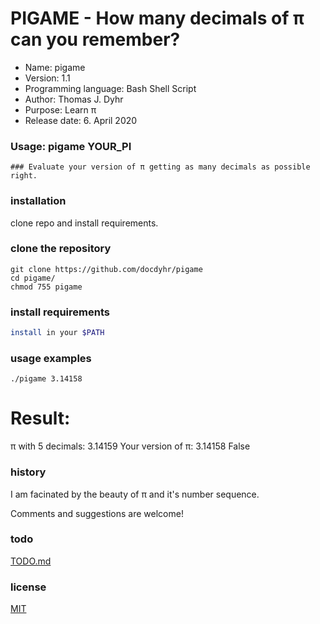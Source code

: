# PIGAME - How many decimals of π can you remember?
* Name: pigame
* Version: 1.1
* Programming language: Bash Shell Script
* Author: Thomas J. Dyhr
* Purpose: Learn π
* Release date: 6. April 2020
### Usage:  pigame YOUR_PI
    ### Evaluate your version of π getting as many decimals as possible right.

### installation
clone repo and install requirements.
### clone the repository
```shell
git clone https://github.com/docdyhr/pigame
cd pigame/
chmod 755 pigame
```
### install requirements
```Bash Shell
install in your $PATH
```


### usage examples
```shell
./pigame 3.14158
```
# Result:
π with 5 decimals:  3.14159
Your version of π:  3.14158
False



### history
I am facinated by the beauty of π and it's number sequence.

Comments and suggestions are welcome!

### todo
[TODO.md](https://github.com/docdyhr/pigame/blob/master/TODO.md)
### license
[MIT](https://github.com/docdyhr/pigame/blob/master/LICENSE)
